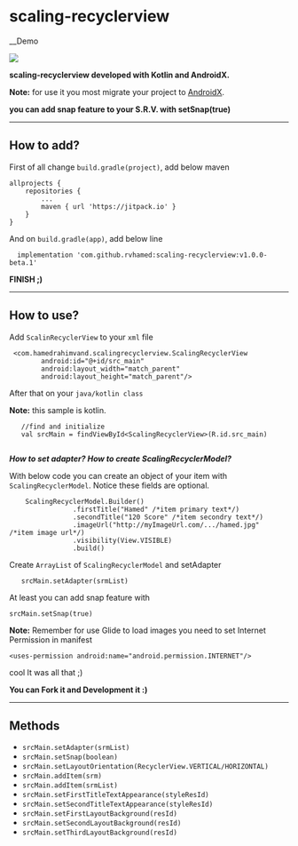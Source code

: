 # scaling-recyclerview


__Demo


![](20181203_182931.gif)


__scaling-recyclerview developed with Kotlin and AndroidX.__

__Note:__ for use it you most migrate your project to [AndroidX](https://developer.android.com/jetpack/androidx/migrate).

__you can add snap feature to your S.R.V. with setSnap(true)__


---

## How to add?

First of all change ```build.gradle(project)```, add below maven
```
allprojects {
    repositories {
        ...
        maven { url 'https://jitpack.io' }
    }
}
```
And on ```build.gradle(app)```, add below line
```
  implementation 'com.github.rvhamed:scaling-recyclerview:v1.0.0-beta.1'
```
__FINISH ;)__

---

## How to use?

Add ```ScalinRecyclerView``` to your ```xml``` file
```
 <com.hamedrahimvand.scalingrecyclerview.ScalingRecyclerView
        android:id="@+id/src_main"
        android:layout_width="match_parent"
        android:layout_height="match_parent"/>

```

After that on your ```java/kotlin class``` 

__Note:__ this sample is kotlin.

```
   //find and initialize
   val srcMain = findViewById<ScalingRecyclerView>(R.id.src_main)
        
```
___How to set adapter? How to create ScalingRecyclerModel?___

With below code you can create an object of your item with ```ScalingRecyclerModel```. Notice these fields are optional.
```
    ScalingRecyclerModel.Builder()
                .firstTitle("Hamed" /*item primary text*/)  
                .secondTitle("120 Score" /*item secondry text*/)
                .imageUrl("http://myImageUrl.com/.../hamed.jpg"  /*item image url*/) 
                .visibility(View.VISIBLE)
                .build()

```
Create ```ArrayList``` of ```ScalingRecyclerModel``` and setAdapter

```
   srcMain.setAdapter(srmList)

```
At least  you can add snap feature with
```
srcMain.setSnap(true)
```

__Note:__ Remember for use Glide to load images you need to set Internet Permission in manifest
```
<uses-permission android:name="android.permission.INTERNET"/>

```

cool It was all that ;)

__You can Fork it and Development it :)__

---

## Methods

- ```srcMain.setAdapter(srmList)```
- ```srcMain.setSnap(boolean)```
- ```srcMain.setLayoutOrientation(RecyclerView.VERTICAL/HORIZONTAL)```
- ```srcMain.addItem(srm)```
- ```srcMain.addItem(srmList)```
- ```srcMain.setFirstTitleTextAppearance(styleResId)```
- ```srcMain.setSecondTitleTextAppearance(styleResId)```
- ```srcMain.setFirstLayoutBackground(resId)```
- ```srcMain.setSecondLayoutBackground(resId)```
- ```srcMain.setThirdLayoutBackground(resId)```




        
